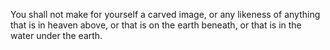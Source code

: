 You shall not make for yourself a carved image, or any likeness of anything that is in heaven above, or that is on the earth beneath, or that is in the water under the earth.
